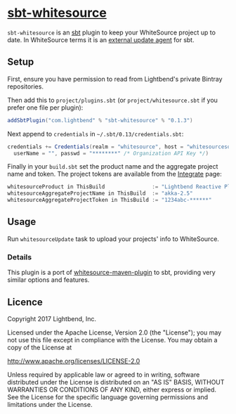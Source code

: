 # [sbt-whitesource][]

[sbt-whitesource]: https://github.com/typesafehub/sbt-whitesource

`sbt-whitesource` is an [sbt][] plugin to keep your WhiteSource project up to date. In WhiteSource terms it is
an [external update agent][whitesource/agents] for sbt.

[sbt]: http://www.scala-sbt.org/
[whitesource/agents]: https://github.com/whitesource/agents

## Setup

First, ensure you have permission to read from Lightbend's private Bintray repositories.

Then add this to `project/plugins.sbt` (or `project/whitesource.sbt` if you prefer one file per plugin):

```scala
addSbtPlugin("com.lightbend" % "sbt-whitesource" % "0.1.3")
```

Next append to `credentials` in `~/.sbt/0.13/credentials.sbt`:

```scala
credentials += Credentials(realm = "whitesource", host = "whitesourcesoftware.com",
  userName = "", passwd = "********" /* Organization API Key */)
```

Finally in your `build.sbt` set the product name and the aggregate project name and token.
The project tokens are available from the [Integrate](https://saas.whitesourcesoftware.com/Wss/WSS.html#!adminOrganization_integration) page:

```scala
whitesourceProduct in ThisBuild               := "Lightbend Reactive Platform"
whitesourceAggregateProjectName in ThisBuild  := "akka-2.5"
whitesourceAggregateProjectToken in ThisBuild := "1234abc-******"
```

## Usage

Run `whitesourceUpdate` task to upload your projects' info to WhiteSource.

### Details

This plugin is a port of [whitesource-maven-plugin][] to sbt, providing very similar options and features.

[whitesource-maven-plugin]: https://github.com/whitesource/maven-plugin

## Licence

Copyright 2017 Lightbend, Inc.

Licensed under the Apache License, Version 2.0 (the "License");
you may not use this file except in compliance with the License.
You may obtain a copy of the License at

  http://www.apache.org/licenses/LICENSE-2.0

Unless required by applicable law or agreed to in writing, software
distributed under the License is distributed on an "AS IS" BASIS,
WITHOUT WARRANTIES OR CONDITIONS OF ANY KIND, either express or implied.
See the License for the specific language governing permissions and
limitations under the License.
